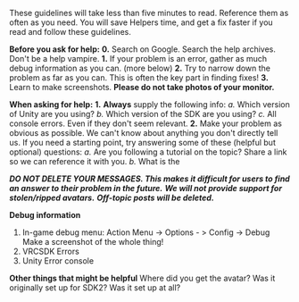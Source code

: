 These guidelines will take less than five minutes to read. Reference them as often as you need.
You will save Helpers time, and get a fix faster if you read and follow these guidelines.

**Before you ask for help:**
**0.** Search on Google. Search the help archives. Don't be a help vampire.
**1.** If your problem is an error, gather as much debug information as you can. (more below)
**2.** Try to narrow down the problem as far as you can. This is often the key part in finding fixes!
**3.** Learn to make screenshots. __Please do not take photos of your monitor.__





**When asking for help:**
**1.** __Always__ supply the following info:
*a.* Which version of Unity are you using?
*b.* Which version of the SDK are you using?
*c.* All console errors. Even if they don't seem relevant.
**2.** Make your problem as obvious as possible. We can't know about anything you don't directly tell us.
If you need a starting point, try answering some of these (helpful but optional) questions:
*a.* Are you following a tutorial on the topic? Share a link so we can reference it with you.
*b.* What is the 

***DO NOT DELETE YOUR MESSAGES. This makes it difficult for users to find an answer to their problem in the future.***
***We will not provide support for stolen/ripped avatars.***
***Off-topic posts will be deleted.***
 
**Debug information**
1. In-game debug menu: Action Menu -> Options - > Config -> Debug Make a screenshot of the whole thing!
2. VRCSDK Errors
3. Unity Error console

**Other things that might be helpful**
Where did you get the avatar? Was it originally set up for SDK2? Was it set up at all?